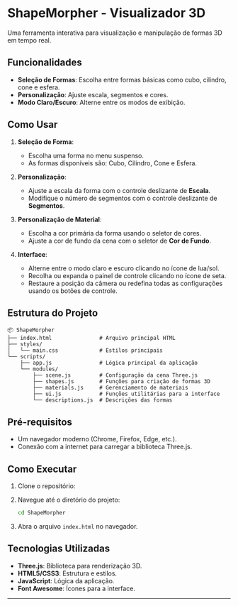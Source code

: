 # ShapeMorpher - Visualizador 3D

Uma ferramenta interativa para visualização e manipulação de formas 3D em tempo real.

## Funcionalidades

- **Seleção de Formas**: Escolha entre formas básicas como cubo, cilindro, cone e esfera.
- **Personalização**: Ajuste escala, segmentos e cores.
- **Modo Claro/Escuro**: Alterne entre os modos de exibição.

## Como Usar

1. **Seleção de Forma**:

   - Escolha uma forma no menu suspenso.
   - As formas disponíveis são: Cubo, Cilindro, Cone e Esfera.

2. **Personalização**:

   - Ajuste a escala da forma com o controle deslizante de **Escala**.
   - Modifique o número de segmentos com o controle deslizante de **Segmentos**.

3. **Personalização de Material**:

   - Escolha a cor primária da forma usando o seletor de cores.
   - Ajuste a cor de fundo da cena com o seletor de **Cor de Fundo**.

4. **Interface**:
   - Alterne entre o modo claro e escuro clicando no ícone de lua/sol.
   - Recolha ou expanda o painel de controle clicando no ícone de seta.
   - Restaure a posição da câmera ou redefina todas as configurações usando os botões de controle.

## Estrutura do Projeto

```plaintext
📦 ShapeMorpher
├── index.html               # Arquivo principal HTML
├── styles/
│   └── main.css             # Estilos principais
└── scripts/
    ├── app.js               # Lógica principal da aplicação
    └── modules/
        ├── scene.js         # Configuração da cena Three.js
        ├── shapes.js        # Funções para criação de formas 3D
        ├── materials.js     # Gerenciamento de materiais
        ├── ui.js            # Funções utilitárias para a interface
        └── descriptions.js  # Descrições das formas
```

## Pré-requisitos

- Um navegador moderno (Chrome, Firefox, Edge, etc.).
- Conexão com a internet para carregar a biblioteca Three.js.

## Como Executar

1. Clone o repositório:

2. Navegue até o diretório do projeto:
   ```bash
   cd ShapeMorpher
   ```
3. Abra o arquivo `index.html` no navegador.

## Tecnologias Utilizadas

- **Three.js**: Biblioteca para renderização 3D.
- **HTML5/CSS3**: Estrutura e estilos.
- **JavaScript**: Lógica da aplicação.
- **Font Awesome**: Ícones para a interface.

---
